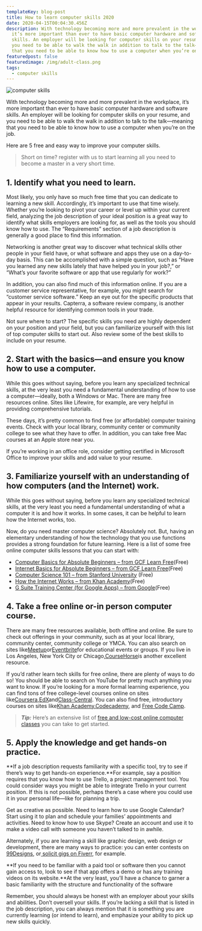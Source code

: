 ```yaml
---
templateKey: blog-post
title: How to learn computer skills 2020
date: 2020-04-15T00:04:30.456Z
description: With technology becoming more and more prevalent in the workplace,
  it’s more important than ever to have basic computer hardware and software
  skills. An employer will be looking for computer skills on your resume, and
  you need to be able to walk the walk in addition to talk to the talk—meaning
  that you need to be able to know how to use a computer when you’re on the job.
featuredpost: false
featuredimage: /img/adult-class.png
tags:
  - computer skills
---
```

![computer skills](/img/home-class.jpg)

With technology becoming more and more prevalent in the workplace, it’s more important than ever to have basic computer hardware and software skills. An employer will be looking for computer skills on your resume, and you need to be able to walk the walk in addition to talk to the talk—meaning that you need to be able to know how to use a computer when you’re on the job.

Here are 5 free and easy way to improve your computer skills.

> Short on time? register with us to start learning all you need to become a master in a very short time.

## **1. Identify what you need to learn.**

Most likely, you only have so much free time that you can dedicate to learning a new skill. Accordingly, it’s important to use that time wisely. Whether you’re looking to pivot your career or level up within your current field, analyzing the job description of your ideal position is a great way to identify what skills employers are looking for, as well as the tools you should know how to use. The “Requirements” section of a job description is generally a good place to find this information.

Networking is another great way to discover what technical skills other people in your field have, or what software and apps they use on a day-to-day basis. This can be accomplished with a simple question, such as “Have you learned any new skills lately that have helped you in your job?,” or “What’s your favorite software or app that use regularly for work?”

In addition, you can also find much of this information online. If you are a customer service representative, for example, you might search for “customer service software.” Keep an eye out for the specific products that appear in your results. Capterra, a software review company, is another helpful resource for identifying common tools in your trade.

Not sure where to start? The specific skills you need are highly dependent on your position and your field, but you can familiarize yourself with this list of top computer skills to start out. Also review some of the best skills to include on your resume.

<!--StartFragment-->

## **2. Start with the basics—and ensure you know how to use a computer.**

While this goes without saying, before you learn any specialized technical skills, at the very least you need a fundamental understanding of how to use a computer—ideally, both a Windows or Mac. There are many free resources online. Sites like Lifewire, for example, are very helpful in providing comprehensive tutorials.

These days, it’s pretty common to find free (or affordable) computer training events. Check with your local library, community center or community college to see what they have to offer. In addition, you can take free Mac courses at an Apple store near you.

If you’re working in an office role, consider getting certified in Microsoft Office to improve your skills and add value to your resume.

## **3. Familiarize yourself with an understanding of how computers (and the Internet) work.**

While this goes without saying, before you learn any specialized technical skills, at the very least you need a fundamental understanding of what a computer it is and how it works. In some cases, it can be helpful to learn how the Internet works, too.

Now, do you need master computer science? Absolutely not. But, having an elementary understanding of how the technology that you use functions provides a strong foundation for future learning. Here is a list of some free online computer skills lessons that you can start with:[](<>)

* [Computer Basics for Absolute Beginners – from GCF Learn Free](https://www.gcflearnfree.org/topics/computers/)(Free)
* [Internet Basics for Absolute Beginners – from GCF Learn Free](https://www.gcflearnfree.org/internetbasics/)(Free)
* [Computer Science 101 – from Stanford University](https://online.stanford.edu/courses/soe-ycscs101-sp-computer-science-101) (Free)
* [How the Internet Works – from Khan Academy](https://www.khanacademy.org/partner-content/code-org/internet-works)(Free)
* [G Suite Training Center (for Google Apps) – from Google](https://gsuite.google.com/learning-center/#!/)(Free)

## **4. Take a free online or-in person computer course.**

There are many free resources available, both offline and online. Be sure to check out offerings in your community, such as at your local library, community center, community college or YMCA. You can also search on sites like[Meetup](http://www.meetup.com/)or[Eventbrite](https://www.eventbrite.com/)for educational events or groups. If you live in Los Angeles, New York City or Chicago,[CourseHorse](https://coursehorse.com/nyc)is another excellent resource.

If you’d rather learn tech skills for free online, there are plenty of ways to do so! You should be able to search on YouTube for pretty much anything you want to know. If you’re looking for a more formal learning experience, you can find tons of free college-level courses online on sites like[Coursera](https://www.coursera.org/),[EdX](https://www.edx.org/)and[Class-Central](https://www.class-central.com/). You can also find free, introductory courses on sites like[Khan Academy](https://www.khanacademy.org/),[Codecademy](https://www.codecademy.com/), and [Free Code Camp](https://www.freecodecamp.org/).

> ***Tip:*** Here’s an extensive list of [free and low-cost online computer classes](https://www.careertoolbelt.com/best-sites-for-online-computer-classes/) you can take to get started.

## **5. Apply the knowledge and get hands-on practice.**

**If a job description requests familiarity with a specific tool, try to see if there’s way to get hands-on experience.**For example, say a position requires that you know how to use Trello, a project management tool. You could consider ways you might be able to integrate Trello in your current position. If this is not possible, perhaps there’s a case where you could use it in your personal life—like for planning a trip.

Get as creative as possible. Need to learn how to use Google Calendar? Start using it to plan and schedule your families’ appointments and activities. Need to know how to use Skype? Create an account and use it to make a video call with someone you haven’t talked to in awhile.

Alternately, if you are learning a skill like graphic design, web design or development, there are many ways to practice: you can enter contests on [99Designs](https://99designs.com/), or[ solicit gigs on Fiverr](https://www.fiverr.com/), for example.

**If you need to be familiar with a paid tool or software then you cannot gain access to, look to see if that app offers a demo or has any training videos on its website.**At the very least, you’ll have a chance to garner a basic familiarity with the structure and functionality of the software

Remember, you should always be honest with an employer about your skills and abilities. Don’t oversell your skills. If you’re lacking a skill that is listed in the job description, you can always mention that it is something you are currently learning (or intend to learn), and emphasize your ability to pick up new skills quickly.